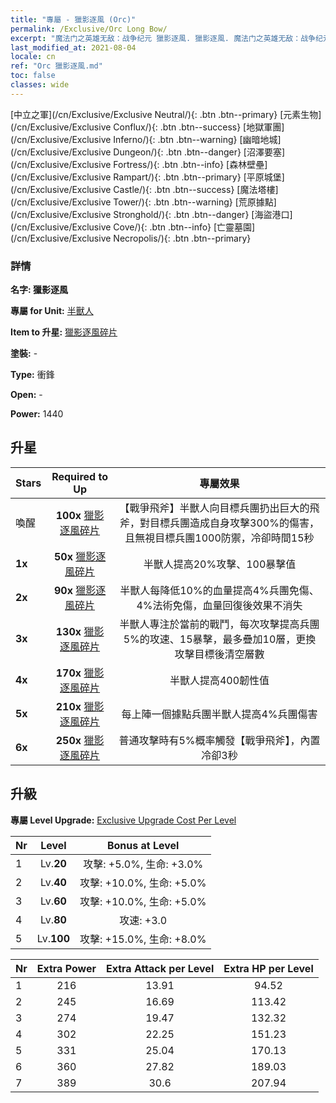 ```yaml
---
title: "專屬 - 獵影逐風 (Orc)"
permalink: /Exclusive/Orc Long Bow/
excerpt: "魔法门之英雄无敌：战争纪元 獵影逐風. 獵影逐風. 魔法门之英雄无敌：战争纪元 專屬 獵影逐風. 半獸人 專屬."
last_modified_at: 2021-08-04
locale: cn
ref: "Orc 獵影逐風.md"
toc: false
classes: wide
---
```

 [中立之軍](/cn/Exclusive/Exclusive Neutral/){: .btn .btn--primary} [元素生物](/cn/Exclusive/Exclusive Conflux/){: .btn .btn--success} [地獄軍團](/cn/Exclusive/Exclusive Inferno/){: .btn .btn--warning} [幽暗地城](/cn/Exclusive/Exclusive Dungeon/){: .btn .btn--danger} [沼澤要塞](/cn/Exclusive/Exclusive Fortress/){: .btn .btn--info} [森林壁壘](/cn/Exclusive/Exclusive Rampart/){: .btn .btn--primary} [平原城堡](/cn/Exclusive/Exclusive Castle/){: .btn .btn--success} [魔法塔樓](/cn/Exclusive/Exclusive Tower/){: .btn .btn--warning} [荒原據點](/cn/Exclusive/Exclusive Stronghold/){: .btn .btn--danger} [海盜港口](/cn/Exclusive/Exclusive Cove/){: .btn .btn--info} [亡靈墓園](/cn/Exclusive/Exclusive Necropolis/){: .btn .btn--primary} 

### 詳情
 **名字: 獵影逐風** 

 **專屬 for Unit:** [半獸人](/cn/units/Orc/) 

 **Item to 升星:** [獵影逐風碎片](/cn/Items/con_914/)

 **塗裝:** -

 **Type:** 衝鋒

 **Open:** -

 **Power:** 1440

## 升星

  |     Stars    |  Required to Up | 專屬效果 |
  |:-------------|:---------------:|:---------------:|
  |  喚醒  | **100x** [獵影逐風碎片](/cn/Items/con_914/) | 【戰爭飛斧】半獸人向目標兵團扔出巨大的飛斧，對目標兵團造成自身攻擊300%的傷害，且無視目標兵團1000防禦，冷卻時間15秒 |
  | **1x** <i class="fas fa-star"/> | **50x** [獵影逐風碎片](/cn/Items/con_914/) | 半獸人提高20%攻擊、100暴擊值 |
  | **2x** <i class="fas fa-star"/> | **90x** [獵影逐風碎片](/cn/Items/con_914/) | 半獸人每降低10%的血量提高4%兵團免傷、4%法術免傷，血量回復後效果不消失 |
  | **3x** <i class="fas fa-star"/> | **130x** [獵影逐風碎片](/cn/Items/con_914/) | 半獸人專注於當前的戰鬥，每次攻擊提高兵團5%的攻速、15暴擊，最多疊加10層，更換攻擊目標後清空層數 |
  | **4x** <i class="fas fa-star"/> | **170x** [獵影逐風碎片](/cn/Items/con_914/) | 半獸人提高400韌性值 |
  | **5x** <i class="fas fa-star"/> | **210x** [獵影逐風碎片](/cn/Items/con_914/) | 每上陣一個據點兵團半獸人提高4%兵團傷害 |
  | **6x** <i class="fas fa-star"/> | **250x** [獵影逐風碎片](/cn/Items/con_914/) | 普通攻擊時有5%概率觸發【戰爭飛斧】，內置冷卻3秒 |


## 升級
 **專屬 Level Upgrade:** [Exclusive Upgrade Cost Per Level](/Exclusive/ExclusiveUpgradeCostPerLevel/)

  |  Nr  |   Level  | Bonus at Level |
  |:-----|:--------:|:--------------:|
  | 1 | Lv.**20** | 攻擊: +5.0%, 生命: +3.0% |
  | 2 | Lv.**40** | 攻擊: +10.0%, 生命: +5.0% |
  | 3 | Lv.**60** | 攻擊: +10.0%, 生命: +5.0% |
  | 4 | Lv.**80** | 攻速: +3.0 |
  | 5 | Lv.**100** | 攻擊: +15.0%, 生命: +8.0% |


  |  Nr  |  Extra Power | Extra Attack per Level | Extra HP per Level |
  |:-----|:--------:|:--------:|:--------:|
  | 1 | 216 | 13.91 | 94.52 |
  | 2 | 245 | 16.69 | 113.42 |
  | 3 | 274 | 19.47 | 132.32 |
  | 4 | 302 | 22.25 | 151.23 |
  | 5 | 331 | 25.04 | 170.13 |
  | 6 | 360 | 27.82 | 189.03 |
  | 7 | 389 | 30.6 | 207.94 |



